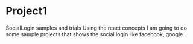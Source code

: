 # Project1
SocialLogin samples and trials
Using the react concepts I am going to do some sample projects that shows the social login like facebook, google .
